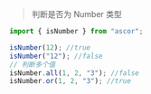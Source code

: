 > 判断是否为 Number 类型

```javascript
import { isNumber } from "ascor";

isNumber(12); //true
isNumber("12"); //false
// 判断多个值
isNumber.all(1, 2, "3"); //false
isNumber.or(1, 2, "3"); //true
```

